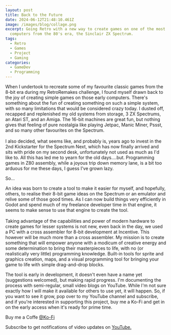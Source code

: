 ```yaml
---
layout: post
title: Back to the Future
date: 2024-06-12T21:48:10.461Z
image: /images/blog/collage.png
excerpt: Going Retro with a new way to create games on one of the most iconic
  computers from the 80's era, the Sinclair ZX Spectrum.
tags:
  - Retro
  - Games
  - Project
  - Gaming
categories:
  - GameDev
  - Programming
---
```

When I undertook to recreate some of my favourite classic games from the 8-bit era during my RetroRemakes challenge, I found myself drawn back to the joy of creating simple games on those early computers. There's something about the fun of creating something on such a simple system, with so many limitations that would be considered crazy today. I dusted off, recapped and replenished my old systems from storage, 3 ZX Spectrums, an Atari ST, and an Amiga. The 16-bit machines are great fun, but nothing gives that feeling of pure nostalgia like playing Jetpac, Manic Miner, Pssst, and so many other favourites on the Spectrum. \
\
I also decided, what seems like, and probably is, years ago to invest in the 2nd Kickstarter for the Spectrum Next, which has now finally arrived and sits with pride on my second desk, unfortunately not used as much as I'd like to. All this has led me to yearn for the old days....but. Programming games in Z80 assembly, while a joyous trip down memory lane, is a bit too arduous for me these days, I guess I've grown lazy. 

So...

An idea was born to create a tool to make it easier for myself, and hopefully, others, to realise their 8-bit game ideas on the Spectrum or an emulator and relive some of those good times. As I can now build things very efficiently in Godot and spend much of my freelance developer time in that engine, it seems to make sense to use that engine to create the tool. \
\
Taking advantage of the capabilities and power of modern hardware to create games for lesser systems is not new, even back in the day, we used a PC with a cross assembler for 8-bit development at Incentive. This however will be much more than a cross assembler. My mission is to create something that will empower anyone with a modicum of creative energy and some determination to bring their masterpieces to life, with no (or realistically very little) programming knowledge. Built-in tools for sprite and graphics creation, maps, and a visual programming tool for bringing your game to life with simple drag-and-drop blocks.

The tool is early in development, it doesn't even have a name yet (suggestions welcomed), but making rapid progress. I'm documenting the process with semi-regular, small video blogs on YouTube. While I'm not sure exactly how I will make it available for others to use yet, it will happen. So, if you want to see it grow, pop over to my YouTube channel and subscribe, and if you're interested in supporting this project, buy me a Ko-Fi and get in on the early access when it's ready for prime time. 

Buy me a Coffe [@Ko-Fi](https://ko-fi.com/indigobeetle)

Subscribe to get notifications of video updates on [YouTube.](https://www.youtube.com/playlist?list=PLXeWQa8fW6oZQWJvommPLxv5pU24T5BLL)